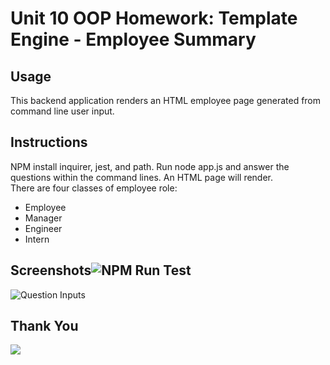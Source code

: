 ﻿# Unit 10 OOP Homework: Template Engine - Employee Summary
## Usage
This backend application renders an HTML employee page generated from command line user input.  
## Instructions
NPM install inquirer, jest, and path.  Run node app.js and answer the questions within the command lines. An HTML page will render.  
There are four classes of employee role: 

- Employee
- Manager
- Engineer
- Intern

## Screenshots![](Employee-SummaryNPMRunTest.png "NPM Run Test")


![](InputsEmployee-Summary.png "Question Inputs")

## Thank You

![](BrandonPhotoWhiteBackground.jpg)  
[](https://github.com/brandonln53/Employee-Summary)
